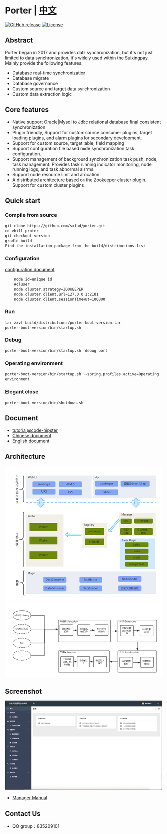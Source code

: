 # Porter | [中文](./README.md)

[![GitHub release](https://img.shields.io/badge/release-2.0.2-blue.svg)](https://github.com/sxfad/porter)
[![License](https://img.shields.io/badge/license-Apache%202-4EB1BA.svg)](https://www.apache.org/licenses/LICENSE-2.0.html)



## Abstract

Porter began in 2017 and provides data synchronization, but it's not just limited to data synchronization, it's widely used within the Suixingpay. Mainly provide the following features:

+ Database real-time synchronization
+ Database migrate
+ Database governance
+ Custom source and target data synchronization
+ Custom data extraction logic
 



## Core features

+ Native support Oracle|Mysql to Jdbc relational database final consistent synchronization
+ Plugin friendly, Support for custom source consumer plugins, target loading plugins, and alarm plugins for secondary development.
+ Support for custom source, target table, field mapping
+ Support configuration file based node synchronization task configuration.
+ Support management of background synchronization task push, node, task management. Provides task running indicator monitoring, node running logs, and task abnormal alarms.
+ Support node resource limit and allocation.
+ A distributed architecture based on the Zookeeper cluster plugin. Support for custom cluster plugins.

## Quick start

### Compile from source
```
git clone https://github.com/sxfad/porter.git
cd vbill-proter
git checkout version
gradle build
Find the installation package from the build/distributions list
```

### Configuration
[configuration document](https://github.com/sxfad/porter/blob/master/doc/profiles.md)

```
	node.id=unique id
	#cluser
	node.cluster.strategy=ZOOKEEPER
	node.cluster.client.url=127.0.0.1:2181
	node.cluster.client.sessionTimeout=100000	
```

### Run
```
tar zxvf build/distributions/porter-boot-version.tar
porter-boot-version/bin/startup.sh
```

### Debug
```
porter-boot-version/bin/startup.sh  debug port
```
### Operating environment
```
porter-boot-version/bin/startup.sh --spring.profiles.active=Operating environment
```
### Elegant close
```
porter-boot-version/bin/shutdown.sh
```

## Document
+ [tutoria @code-hipster](./doc/tutorial.md)
+ [Chinese document](./doc/document.md)
+ [English document](./doc/document_EN.md)

## Architecture

![architecture_design](doc/img/architecture.png)
![dataflow](doc/img/workflow.png)


## Screenshot

![Home](doc/img/Home.png)
+ [Manager Manual](./doc/manager_manual.md)


## Contact Us

* QQ group：835209101


